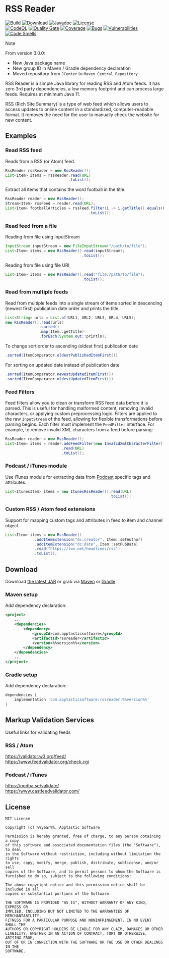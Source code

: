 RSS Reader
==========

[![Build](https://github.com/w3stling/rssreader/actions/workflows/build.yml/badge.svg)](https://github.com/w3stling/rssreader/actions/workflows/build.yml)
[![Download](https://img.shields.io/badge/download-%%version%%-brightgreen.svg)](https://central.sonatype.com/artifact/com.apptasticsoftware/rssreader/%%version%%/overview)
[![Javadoc](https://img.shields.io/badge/javadoc-%%version%%-blue.svg)](https://w3stling.github.io/rssreader/javadoc/%%version%%)
[![License](http://img.shields.io/:license-MIT-blue.svg?style=flat-round)](http://apptastic-software.mit-license.org)   
[![CodeQL](https://github.com/w3stling/rssreader/actions/workflows/codeql-analysis.yml/badge.svg)](https://github.com/w3stling/rssreader/actions/workflows/codeql-analysis.yml)
[![Quality Gate](https://sonarcloud.io/api/project_badges/measure?project=w3stling_rssreader&metric=alert_status)](https://sonarcloud.io/summary/new_code?id=w3stling_rssreader)
[![Coverage](https://sonarcloud.io/api/project_badges/measure?project=w3stling_rssreader&metric=coverage)](https://sonarcloud.io/summary/new_code?id=w3stling_rssreader)
[![Bugs](https://sonarcloud.io/api/project_badges/measure?project=w3stling_rssreader&metric=bugs)](https://sonarcloud.io/summary/new_code?id=w3stling_rssreader)
[![Vulnerabilities](https://sonarcloud.io/api/project_badges/measure?project=w3stling_rssreader&metric=vulnerabilities)](https://sonarcloud.io/summary/new_code?id=w3stling_rssreader)
[![Code Smells](https://sonarcloud.io/api/project_badges/measure?project=w3stling_rssreader&metric=code_smells)](https://sonarcloud.io/summary/new_code?id=w3stling_rssreader)

> [!NOTE]
> From version 3.0.0:
> * New Java package name
> * New group ID in Maven / Gradle dependency declaration
> * Moved repository from `JCenter` to `Maven Central Repository`

RSS Reader is a simple Java library for reading RSS and Atom feeds. It has zero 3rd party dependencies, a low memory footprint and can process large feeds. Requires at minimum Java 11.

RSS (Rich Site Summary) is a type of web feed which allows users to access updates to online content in a
standardized, computer-readable format. It removes the need for the user to manually
check the website for new content.


Examples
--------
### Read RSS feed
Reads from a RSS (or Atom) feed.
```java
RssReader rssReader = new RssReader();
List<Item> items = rssReader.read(URL)
                            .toList();
```

Extract all items that contains the word football in the title.
```java
RssReader reader = new RssReader();
Stream<Item> rssFeed = reader.read(URL);
List<Item> footballArticles = rssFeed.filter(i -> i.getTitle().equals(Optional.of("football")))
                                     .toList();
```

### Read feed from a file
Reading from file using InputStream
```java
InputStream inputStream = new FileInputStream("/path/to/file");
List<Item> items = new RssReader().read(inputStream);
                                  .toList();
```

Reading from file using file URI
```java
List<Item> items = new RssReader().read("file:/path/to/file");
                                  .toList();
```


### Read from multiple feeds
Read from multiple feeds into a single stream of items sorted in descending (newest first) publication date order and prints the title.
```java
List<String> urls = List.of(URL1, URL2, URL3, URL4, URL5); 
new RssReader().read(urls)
               .sorted()
               .map(Item::getTitle)
               .forEach(System.out::println);
```

To change sort order to ascending (oldest first) publication date
```java
.sorted(ItemComparator.oldestPublishedItemFirst())
```
For sorting on updated date instead of publication date
```java
.sorted(ItemComparator.newestUpdatedItemFirst())
.sorted(ItemComparator.oldestUpdatedItemFirst())
```

### Feed Filters
Feed filters allow you to clean or transform RSS feed data before it is parsed. This is useful for handling malformed content, removing invalid characters, or applying custom preprocessing logic.
Filters are applied to the raw `InputStream` of the feed, allowing for flexible transformations before parsing begins. Each filter must implement the `FeedFilter` interface.
For example, to remove invalid XML characters from a feed before parsing:
```java
RssReader reader = new RssReader();
List<Item> items = reader.addFeedFilter(new InvalidXmlCharacterFilter())
                         .read(URL)
                         .toList();
```

### Podcast / iTunes module
Use iTunes module for extracting data from [Podcast][4] specific tags and attributes.
```java
List<ItunesItem> items = new ItunesRssReader().read(URL)
                                              .toList();
```

### Custom RSS / Atom feed extensions
Support for mapping custom tags and attributes in feed to item and channel object.
```java
List<Item> items = new RssReader()
             .addItemExtension("dc:creator", Item::setAuthor)
             .addItemExtension("dc:date", Item::setPubDate)
             .read("https://lwn.net/headlines/rss")
             .toList();
```

Download
--------

Download [the latest JAR][1] or grab via [Maven][2] or [Gradle][3].

### Maven setup
Add dependency declaration:
```xml
<project>
    ...
    <dependencies>
        <dependency>
            <groupId>com.apptasticsoftware</groupId>
            <artifactId>rssreader</artifactId>
            <version>%%version%%</version>
        </dependency>
    </dependencies>
    ...
</project>
```

### Gradle setup
Add dependency declaration:
```groovy
dependencies {
    implementation 'com.apptasticsoftware:rssreader:%%version%%'
}
```


Markup Validation Services
-------
Useful links for validating feeds

### RSS / Atom
https://validator.w3.org/feed/ <br />
https://www.feedvalidator.org/check.cgi

### Podcast / iTunes
https://podba.se/validate/ <br />
https://www.castfeedvalidator.com/



License
-------

    MIT License
    
    Copyright (c) %%year%%, Apptastic Software
    
    Permission is hereby granted, free of charge, to any person obtaining a copy
    of this software and associated documentation files (the "Software"), to deal
    in the Software without restriction, including without limitation the rights
    to use, copy, modify, merge, publish, distribute, sublicense, and/or sell
    copies of the Software, and to permit persons to whom the Software is
    furnished to do so, subject to the following conditions:
    
    The above copyright notice and this permission notice shall be included in all
    copies or substantial portions of the Software.
    
    THE SOFTWARE IS PROVIDED "AS IS", WITHOUT WARRANTY OF ANY KIND, EXPRESS OR
    IMPLIED, INCLUDING BUT NOT LIMITED TO THE WARRANTIES OF MERCHANTABILITY,
    FITNESS FOR A PARTICULAR PURPOSE AND NONINFRINGEMENT. IN NO EVENT SHALL THE
    AUTHORS OR COPYRIGHT HOLDERS BE LIABLE FOR ANY CLAIM, DAMAGES OR OTHER
    LIABILITY, WHETHER IN AN ACTION OF CONTRACT, TORT OR OTHERWISE, ARISING FROM,
    OUT OF OR IN CONNECTION WITH THE SOFTWARE OR THE USE OR OTHER DEALINGS IN THE
    SOFTWARE.


[1]: https://central.sonatype.com/artifact/com.apptasticsoftware/rssreader/%%version%%/overview
[2]: https://maven.apache.org
[3]: https://gradle.org
[4]: https://help.apple.com/itc/podcasts_connect/#/itcb54353390